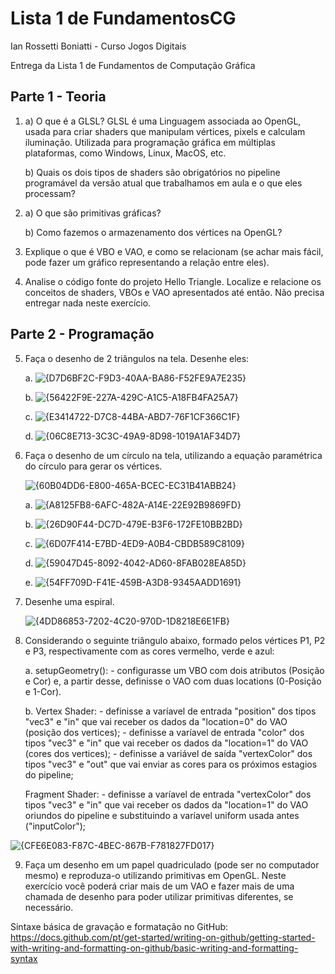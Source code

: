 # Lista 1 de FundamentosCG

Ian Rossetti Boniatti - Curso Jogos Digitais 

Entrega da Lista 1 de Fundamentos de Computação Gráfica

## Parte 1 - Teoria
1.
   a) O que é a GLSL?
   GLSL é uma Linguagem associada ao OpenGL, usada para criar shaders que manipulam vértices, pixels e calculam iluminação. Utilizada para programação gráfica em múltiplas plataformas, como Windows, Linux, MacOS,
etc.

   b) Quais os dois tipos de shaders são obrigatórios no pipeline programável da versão atual que trabalhamos em aula e o que eles processam?
   

   
2.
   a) O que são primitivas gráficas?


   b) Como fazemos o armazenamento dos vértices na OpenGL?
  

3. Explique o que é VBO e VAO, e como se relacionam (se achar mais fácil, pode fazer um gráfico representando a relação entre eles).


  
4. Analise o código fonte do projeto Hello Triangle. Localize e relacione os conceitos de shaders, VBOs e VAO apresentados até então. Não precisa entregar nada neste exercício.



## Parte 2 - Programação

5. Faça o desenho de 2 triângulos na tela. Desenhe eles:
   
   a. ![{D7D6BF2C-F9D3-40AA-BA86-F52FE9A7E235}](https://github.com/user-attachments/assets/3efa87d5-a18a-417d-8de5-61cf130c10ab)

   b. ![{56422F9E-227A-429C-A1C5-A18FB4FA25A7}](https://github.com/user-attachments/assets/177b0161-42f2-437d-bf34-1874f00d8c96)

   c. ![{E3414722-D7C8-44BA-ABD7-76F1CF366C1F}](https://github.com/user-attachments/assets/6f6605b4-3c32-4150-b3b4-90537794ab84)

   d. ![{06C8E713-3C3C-49A9-8D98-1019A1AF34D7}](https://github.com/user-attachments/assets/2501d3ce-18c5-425a-825d-1efe4376ad0c)




6. Faça o desenho de um círculo na tela, utilizando a equação paramétrica do círculo para gerar os vértices.

   ![{60B04DD6-E800-465A-BCEC-EC31B41ABB24}](https://github.com/user-attachments/assets/5a79a819-2e57-4390-a091-17fde12a8068)

   a. ![{A8125FB8-6AFC-482A-A14E-22E92B9869FD}](https://github.com/user-attachments/assets/e27a59a5-a010-413e-866c-71e2485d14de)

   b. ![{26D90F44-DC7D-479E-B3F6-172FE10BB2BD}](https://github.com/user-attachments/assets/d5869536-fb2c-484f-b88c-83bc0207cecf)

   c. ![{6D07F414-E7BD-4ED9-A0B4-CBDB589C8109}](https://github.com/user-attachments/assets/1cc81832-97b0-4844-ba6e-72908680449f)

   d. ![{59047D45-8092-4042-AD60-8FAB028EA85D}](https://github.com/user-attachments/assets/390c6219-ee4f-44e5-8395-3edcb1852c0f)

   e. ![{54FF709D-F41E-459B-A3D8-9345AADD1691}](https://github.com/user-attachments/assets/99bad192-20e5-47c9-b67e-905ba705374e)


7. Desenhe uma espiral.

   ![{4DD86853-7202-4C20-970D-1D8218E6E1FB}](https://github.com/user-attachments/assets/329e940a-da80-4060-b08a-8b3225fe3a4c)


8. Considerando o seguinte triângulo abaixo, formado pelos vértices P1, P2 e P3, respectivamente com as cores vermelho, verde e azul:

   a. setupGeometry():   - configurasse um VBO com dois atributos (Posição e Cor) e, a partir desse, definisse o VAO com duas locations (0-Posição e 1-Cor).

   b. Vertex Shader:    - definisse a varíavel de entrada "position" dos tipos "vec3" e "in" que vai receber os dados da "location=0" do VAO (posição dos vertices);
                        - definisse a varíavel de entrada "color" dos tipos "vec3" e "in" que vai receber os dados da "location=1" do VAO (cores dos vertices);
                        - definisse a variável de saída "vertexColor" dos tipos "vec3" e "out" que vai enviar as cores para os próximos estagios do pipeline;

      Fragment Shader:  - definisse a varíavel de entrada "vertexColor" dos tipos "vec3" e "in" que vai receber os dados da "location=1" do VAO oriundos do pipeline e substituindo a varíavel uniform usada antes ("inputColor");

![{CFE6E083-F87C-4BEC-867B-F781827FD017}](https://github.com/user-attachments/assets/9fecbbf9-fa85-4cd7-9bab-1b3c7e526f63)


9. Faça um desenho em um papel quadriculado (pode ser no computador mesmo) e reproduza-o utilizando primitivas em OpenGL. Neste exercício você poderá criar mais de um VAO e fazer mais de uma chamada de desenho para poder utilizar primitivas diferentes, se necessário.





Sintaxe básica de gravação e formatação no GitHub:
https://docs.github.com/pt/get-started/writing-on-github/getting-started-with-writing-and-formatting-on-github/basic-writing-and-formatting-syntax
